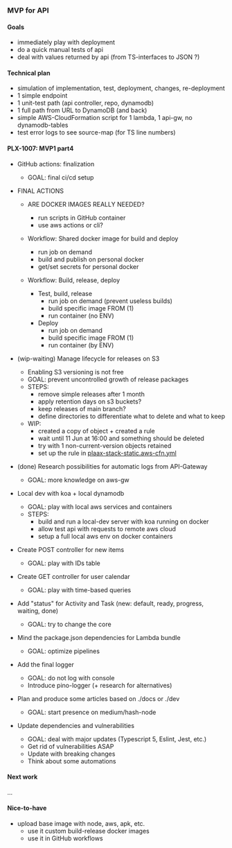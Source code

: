 ### MVP for API

#### Goals
- immediately play with deployment
- do a quick manual tests of api
- deal with values returned by api (from TS-interfaces to JSON ?)


#### Technical plan
- simulation of implementation, test, deployment, changes, re-deployment
- 1 simple endpoint
- 1 unit-test path (api controller, repo, dynamodb)
- 1 full path from URL to DynamoDB (and back)
- simple AWS-CloudFormation script for 1 lambda, 1 api-gw, no dynamodb-tables
- test error logs to see source-map (for TS line numbers)


#### PLX-1007: MVP1 part4
- GitHub actions: finalization
  - GOAL: final ci/cd setup

- FINAL ACTIONS
  - ARE DOCKER IMAGES REALLY NEEDED?
    - run scripts in GitHub container
    - use aws actions or cli?

  - Workflow: Shared docker image for build and deploy
     - run job on demand
     - build and publish on personal docker
     - get/set secrets for personal docker
  - Workflow: Build, release, deploy
    - Test, build, release
      - run job on demand (prevent useless builds)
      - build specific image FROM (1)
      - run container (no ENV)
    - Deploy
      - run job on demand
      - build specific image FROM (1)
      - run container (by ENV)

- (wip-waiting) Manage lifecycle for releases on S3
  - Enabling S3 versioning is not free
  - GOAL: prevent uncontrolled growth of release packages
  - STEPS:
    - remove simple releases after 1 month
    - apply retention days on s3 buckets?
    - keep releases of main branch?
    - define directories to differentiate what to delete and what to keep
  - WIP:
    - created a copy of object + created a rule
    - wait until 11 Jun at 16:00 and something should be deleted
    - try with 1 non-current-version objects retained
    - set up the rule in [plaax-stack-static.aws-cfn.yml](..%2Fpipeline%2Fplaax-stack-static.aws-cfn.yml)

- (done) Research possibilities for automatic logs from API-Gateway
  - GOAL: more knowledge on aws-gw

- Local dev with koa + local dynamodb
  - GOAL: play with local aws services and containers
  - STEPS:
    - build and run a local-dev server with koa running on docker
    - allow test api with requests to remote aws cloud
    - setup a full local aws env on docker containers

- Create POST controller for new items
  - GOAL: play with IDs table

- Create GET controller for user calendar
  - GOAL: play with time-based queries

- Add "status" for Activity and Task (new: default, ready, progress, waiting, done)
  - GOAL: try to change the core

- Mind the package.json dependencies for Lambda bundle
  - GOAL: optimize pipelines

- Add the final logger
  - GOAL: do not log with console
  - Introduce pino-logger (+ research for alternatives)

- Plan and produce some articles based on ./docs or ./dev
  - GOAL: start presence on medium/hash-node

- Update dependencies and vulnerabilities
  - GOAL: deal with major updates (Typescript 5, Eslint, Jest, etc.)
  - Get rid of vulnerabilities ASAP
  - Update with breaking changes
  - Think about some automations


#### Next work
...

#### Nice-to-have
- upload base image with node, aws, apk, etc.
  - use it custom build-release docker images
  - use it in GitHub workflows
